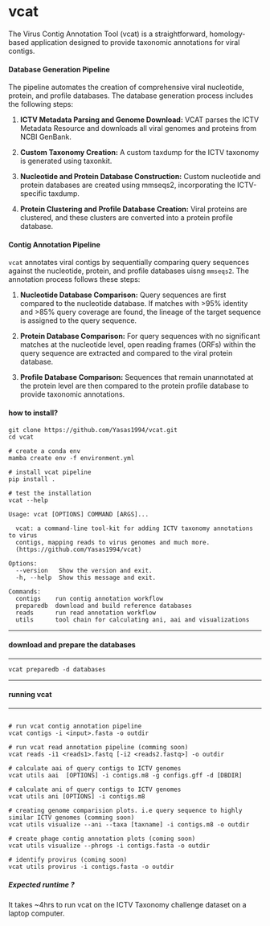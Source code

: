 # vcat

The Virus Contig Annotation Tool (vcat) is a straightforward, homology-based application designed to provide taxonomic annotations for viral contigs.

#### Database Generation Pipeline
The pipeline automates the creation of comprehensive viral nucleotide, protein, and profile databases. The database generation process includes the following steps:

1. <b>ICTV Metadata Parsing and Genome Download:</b>
VCAT parses the ICTV Metadata Resource and downloads all viral genomes and proteins from NCBI GenBank.

2. <b>Custom Taxonomy Creation:</b>
A custom taxdump for the ICTV taxonomy is generated using taxonkit.

3. <b>Nucleotide and Protein Database Construction:</b>
Custom nucleotide and protein databases are created using mmseqs2, incorporating the ICTV-specific taxdump.

4. <b>Protein Clustering and Profile Database Creation:</b>
Viral proteins are clustered, and these clusters are converted into a protein profile database.

#### Contig Annotation Pipeline
`vcat` annotates viral contigs by sequentially comparing query sequences against the nucleotide, protein, and profile databases uisng `mmseqs2`. The annotation process follows these steps:

1. <b>Nucleotide Database Comparison:</b>
Query sequences are first compared to the nucleotide database. If matches with >95% identity and >85% query coverage are found, the lineage of the target sequence is assigned to the query sequence.

2. <b>Protein Database Comparison:</b>
For query sequences with no significant matches at the nucleotide level, open reading frames (ORFs) within the query sequence are extracted and compared to the viral protein database.

3. <b>Profile Database Comparison:</b>
Sequences that remain unannotated at the protein level are then compared to the protein profile database to provide taxonomic annotations.

#### how to install?
```
git clone https://github.com/Yasas1994/vcat.git
cd vcat

# create a conda env
mamba create env -f environment.yml

# install vcat pipeline
pip install .

# test the installation
vcat --help

Usage: vcat [OPTIONS] COMMAND [ARGS]...

  vcat: a command-line tool-kit for adding ICTV taxonomy annotations to virus
  contigs, mapping reads to virus genomes and much more.
  (https://github.com/Yasas1994/vcat)

Options:
  --version   Show the version and exit.
  -h, --help  Show this message and exit.

Commands:
  contigs    run contig annotation workflow
  preparedb  download and build reference databases
  reads      run read annotation workflow
  utils      tool chain for calculating ani, aai and visualizations

```

---
#### download and prepare the databases
---
```
vcat preparedb -d databases
```

---
#### running vcat
---
```

# run vcat contig annotation pipeline
vcat contigs -i <input>.fasta -o outdir

# run vcat read annotation pipeline (comming soon)
vcat reads -i1 <reads1>.fastq [-i2 <reads2.fastq>] -o outdir

# calculate aai of query contigs to ICTV genomes
vcat utils aai  [OPTIONS] -i contigs.m8 -g configs.gff -d [DBDIR]

# calculate ani of query contigs to ICTV genomes
vcat utils ani [OPTIONS] -i contigs.m8

# creating genome comparision plots. i.e query sequence to highly similar ICTV genomes (comming soon)
vcat utils visualize --ani --taxa [taxname] -i contigs.m8 -o outdir

# create phage contig annotation plots (coming soon)
vcat utils visualize --phrogs -i contigs.fasta -o outdir 

# identify provirus (coming soon)
vcat utils provirus -i contigs.fasta -o outdir
```

##### Expected runtime ?

It takes ~4hrs to run vcat on the ICTV Taxonomy challenge dataset on a laptop computer.